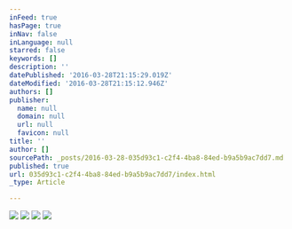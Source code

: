 ```yaml
---
inFeed: true
hasPage: true
inNav: false
inLanguage: null
starred: false
keywords: []
description: ''
datePublished: '2016-03-28T21:15:29.019Z'
dateModified: '2016-03-28T21:15:12.946Z'
authors: []
publisher:
  name: null
  domain: null
  url: null
  favicon: null
title: ''
author: []
sourcePath: _posts/2016-03-28-035d93c1-c2f4-4ba8-84ed-b9a5b9ac7dd7.md
published: true
url: 035d93c1-c2f4-4ba8-84ed-b9a5b9ac7dd7/index.html
_type: Article

---
```

![](https://the-grid-user-content.s3-us-west-2.amazonaws.com/ae8acda3-e87f-4547-8ffc-ea1962a7d418.jpg)
![](https://the-grid-user-content.s3-us-west-2.amazonaws.com/6fc504a9-4ac4-4c72-bb46-505dee938ae4.jpg)
![](https://the-grid-user-content.s3-us-west-2.amazonaws.com/d652f93a-296f-435c-ac9b-8a52b4c91d2b.jpg)
![](https://the-grid-user-content.s3-us-west-2.amazonaws.com/7354fd1f-9de4-4540-8453-5d54635cbce9.jpg)